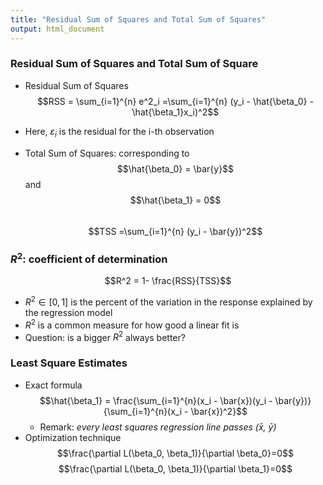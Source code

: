 ```yaml
---
title: "Residual Sum of Squares and Total Sum of Squares"
output: html_document
---
```

### Residual Sum of Squares and Total Sum of Square
* Residual Sum of Squares
$$RSS = \sum_{i=1}^{n} e^2_i =\sum_{i=1}^{n} (y_i - \hat{\beta_0} - \hat{\beta_1}x_i)^2$$

* Here, $\varepsilon_i$ is the residual for the i-th observation
* Total Sum of Squares: corresponding to $$\hat{\beta_0} = \bar{y}$$ and $$\hat{\beta_1} = 0$$  
$$TSS =\sum_{i=1}^{n} (y_i - \bar{y})^2$$

### $R^2$: coefficient of determination  
$$R^2 = 1- \frac{RSS}{TSS}$$ 
* $R^2\in [0,1]$ is the percent of the variation in the response explained by the regression model
* $R^2$ is a common measure for how good a linear fit is
* Question: is a bigger $R^2$ always better?

### Least Square Estimates 
* Exact formula $$\hat{\beta_1} = \frac{\sum_{i=1}^{n}(x_i - \bar{x})(y_i - \bar{y})}{\sum_{i=1}^{n}(x_i - \bar{x})^2}$$
  + Remark: *every least squares regression line passes ($\bar{x}$, $\bar{y}$)*
* Optimization technique $$\frac{\partial L(\beta_0, \beta_1)}{\partial \beta_0}=0$$
$$\frac{\partial L(\beta_0, \beta_1)}{\partial \beta_1}=0$$





